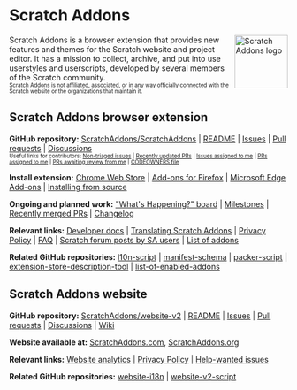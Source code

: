# Scratch Addons

<img src="https://raw.githubusercontent.com/ScratchAddons/ScratchAddons/master/images/icon.svg" alt="Scratch Addons logo" align="right" width="96px"></img>
Scratch Addons is a browser extension that provides new features and themes for the Scratch website and project editor. It has a mission to collect, archive, and put into use userstyles and userscripts, developed by several members of the Scratch community.<!-- 2 spaces -->  
<sub><sup>
Scratch Addons is not affiliated, associated, or in any way officially connected with the Scratch website or the organizations that maintain it.
</sup></sub>

## Scratch Addons browser extension

**GitHub repository:** [ScratchAddons/ScratchAddons](https://github.com/ScratchAddons/ScratchAddons) | [README](https://github.com/ScratchAddons/ScratchAddons#readme) | [Issues](https://github.com/ScratchAddons/ScratchAddons/issues) | [Pull requests](https://github.com/ScratchAddons/ScratchAddons/pulls) | [Discussions](https://github.com/ScratchAddons/ScratchAddons/discussions)<!-- 2 spaces -->  
<sub><sup>
Useful links for contributors:
[Non-triaged issues](https://github.com/ScratchAddons/ScratchAddons/issues?q=label%3A%22status%3A+needs+triage%22) | [Recently updated PRs](https://github.com/ScratchAddons/ScratchAddons/pulls?q=is%3Apr+is%3Aopen+sort%3Aupdated-desc) | [Issues assigned to me](https://github.com/ScratchAddons/ScratchAddons/issues/assigned/@me) | [PRs assigned to me](https://github.com/ScratchAddons/ScratchAddons/pulls/assigned/@me) | [PRs awaiting review from me](https://github.com/ScratchAddons/ScratchAddons/pulls?q=is%3Apr+is%3Aopen+user-review-requested%3A%40me) | [CODEOWNERS file](https://github.com/ScratchAddons/ScratchAddons/blob/master/.github/CODEOWNERS)
</sup></sub>

**Install extension:** [Chrome Web Store](https://chrome.google.com/webstore/detail/fbeffbjdlemaoicjdapfpikkikjoneco) | [Add-ons for Firefox](https://addons.mozilla.org/firefox/addon/scratch-messaging-extension/) | [Microsoft Edge Add-ons](https://microsoftedge.microsoft.com/addons/detail/iliepgjnemckemgnledoipfiilhajdjj) | [Installing from source](https://scratchaddons.com/docs/getting-started/installing#from-source)

**Ongoing and planned work:** ["What's Happening?" board](https://github.com/orgs/ScratchAddons/projects/1/views/1) | [Milestones](https://github.com/ScratchAddons/ScratchAddons/milestones) | [Recently merged PRs](https://github.com/ScratchAddons/ScratchAddons/pulls?q=is%3Apr+is%3Amerged+sort%3Aupdated-desc+NOT+%22translation+update) | [Changelog](https://scratchaddons.com/changelog)

**Relevant links:** [Developer docs](https://scratchaddons.com/docs/develop/) | [Translating Scratch Addons](https://scratchaddons.com/docs/localization/joining-the-localization-team/) | [Privacy Policy](https://scratchaddons.com/docs/policies/privacy/extension/) | [FAQ](https://scratchaddons.com/docs/faq/) | [Scratch forum posts by SA users](https://scratchaddons.com/forum-posts) | [List of addons](https://scratchaddons.com/addons)

**Related GitHub repositories:** [l10n-script](https://github.com/ScratchAddons/l10n-script) | [manifest-schema](https://github.com/ScratchAddons/manifest-schema) | [packer-script](https://github.com/ScratchAddons/packer-script) | [extension-store-description-tool](https://github.com/ScratchAddons/extension-store-description-tool) | [list-of-enabled-addons](https://github.com/ScratchAddons/list-of-enabled-addons)

## Scratch Addons website

**GitHub repository:** [ScratchAddons/website-v2](https://github.com/ScratchAddons/website-v2) | [README](https://github.com/ScratchAddons/website-v2#readme) | [Issues](https://github.com/ScratchAddons/website-v2/issues) | [Pull requests](https://github.com/ScratchAddons/website-v2/pulls) | [Discussions](https://github.com/ScratchAddons/ScratchAddons/discussions) | [Wiki](https://github.com/ScratchAddons/website-v2/wiki)

**Website available at:** [ScratchAddons.com](https://scratchaddons.com), [ScratchAddons.org](https://scratchaddons.org)

**Relevant links:** [Website analytics](https://scratchaddons.com/analytics) | [Privacy Policy](https://scratchaddons.com/docs/policies/privacy/website/) | [Help-wanted issues](https://github.com/ScratchAddons/website-v2/issues?q=is%3Aissue+is%3Aopen+label%3A%22help+wanted)

**Related GitHub repositories:** [website-i18n](https://github.com/ScratchAddons/website-i18n) | [website-v2-script](https://github.com/ScratchAddons/website-v2-script)
